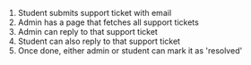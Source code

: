 1. Student submits support ticket with email
2. Admin has a page that fetches all support tickets
3. Admin can reply to that support ticket
4. Student can also reply to that support ticket
5. Once done, either admin or student can mark it as 'resolved'
